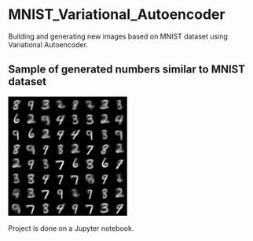 MNIST_Variational_Autoencoder
==============================

Building and generating new images based on MNIST dataset using Variational Autoencoder.

Sample of generated numbers similar to MNIST dataset
---------------
![Generated numbers](https://github.com/Leonavici/MNIST_VAE/blob/main/notebooks/sample2.png)

Project is done on a Jupyter notebook.
